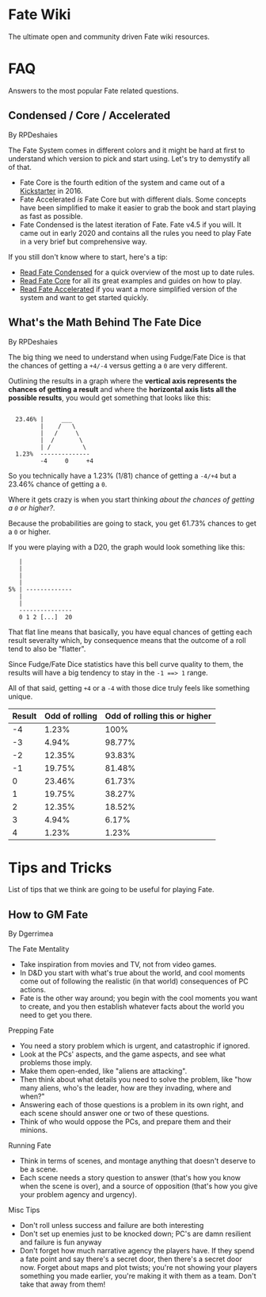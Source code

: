 # Fate Wiki

The ultimate open and community driven Fate wiki resources.

<toc></toc>

# FAQ

Answers to the most popular Fate related questions.

<toc></toc>

## Condensed / Core / Accelerated

<p class="author">By RPDeshaies</p>

The Fate System comes in different colors and it might be hard at first to understand which version to pick and start using. Let's try to demystify all of that.

- Fate Core is the fourth edition of the system and came out of a [Kickstarter](https://www.kickstarter.com/projects/evilhat/fate-core) in 2016.
- Fate Accelerated _is_ Fate Core but with different dials. Some concepts have been simplified to make it easier to grab the book and start playing as fast as possible.
- Fate Condensed is the latest iteration of Fate. Fate v4.5 if you will. It came out in early 2020 and contains all the rules you need to play Fate in a very brief but comprehensive way.

If you still don't know where to start, here's a tip:

- [Read Fate Condensed](/srds/condensed) for a quick overview of the most up to date rules.
- [Read Fate Core](/srds/core) for all its great examples and guides on how to play.
- [Read Fate Accelerated](/srds/accelerated) if you want a more simplified version of the system and want to get started quickly.

## What's the Math Behind The Fate Dice

<p class="author">By RPDeshaies</p>

The big thing we need to understand when using Fudge/Fate Dice is that the chances of getting a `+4/-4` versus getting a `0` are very different.

Outlining the results in a graph where the **vertical axis represents the chances of getting a result** and where the **horizontal axis lists all the possible results**, you would get something that looks like this:

```

  23.46% |     ___
         |    /   \
         |   /     \
         |  /       \
         | /         \
  1.23%  --------------
         -4     0     +4
```

So you technically have a 1.23% (1/81) chance of getting a `-4/+4` but a 23.46% chance of getting a `0`.

Where it gets crazy is when you start thinking _about the chances of getting a `0` or higher?_.

Because the probabilities are going to stack, you get 61.73% chances to get a `0` or higher.

If you were playing with a D20, the graph would look something like this:

```
   |
   |
   |
   |
5% | -------------
   |
   |
   ---------------
   0 1 2 [...]  20

```

That flat line means that basically, you have equal chances of getting each result severalty which, by consequence means that the outcome of a roll tend to also be "flatter".

Since Fudge/Fate Dice statistics have this bell curve quality to them, the results will have a big tendency to stay in the `-1 ==> 1` range.

All of that said, getting `+4` or a `-4` with those dice truly feels like something unique.

| Result | Odd of rolling | Odd of rolling this or higher |
| ------ | -------------- | ----------------------------- |
| -4     | 1.23%          | 100%                          |
| -3     | 4.94%          | 98.77%                        |
| -2     | 12.35%         | 93.83%                        |
| -1     | 19.75%         | 81.48%                        |
| 0      | 23.46%         | 61.73%                        |
| 1      | 19.75%         | 38.27%                        |
| 2      | 12.35%         | 18.52%                        |
| 3      | 4.94%          | 6.17%                         |
| 4      | 1.23%          | 1.23%                         |

# Tips and Tricks

List of tips that we think are going to be useful for playing Fate.

<toc></toc>

## How to GM Fate

<p class="author">By Dgerrimea</p>

<p class="with-anchor">The Fate Mentality</p>

- Take inspiration from movies and TV, not from video games.
- In D&D you start with what's true about the world, and cool moments come out of following the realistic (in that world) consequences of PC actions.
- Fate is the other way around; you begin with the cool moments you want to create, and you then establish whatever facts about the world you need to get you there.

<p class="with-anchor">Prepping Fate</p>

- You need a story problem which is urgent, and catastrophic if ignored.
- Look at the PCs' aspects, and the game aspects, and see what problems those imply.
- Make them open-ended, like "aliens are attacking".
- Then think about what details you need to solve the problem, like "how many aliens, who's the leader, how are they invading, where and when?"
- Answering each of those questions is a problem in its own right, and each scene should answer one or two of these questions.
- Think of who would oppose the PCs, and prepare them and their minions.

<p class="with-anchor">Running Fate</p>

- Think in terms of scenes, and montage anything that doesn't deserve to be a scene.
- Each scene needs a story question to answer (that's how you know when the scene is over), and a source of opposition (that's how you give your problem agency and urgency).
  ​

<p class="with-anchor">Misc Tips</p>

- Don't roll unless success and failure are both interesting
- Don't set up enemies just to be knocked down; PC's are damn resilient and failure is fun anyway
- Don't forget how much narrative agency the players have. If they spend a fate point and say there's a secret door, then there's a secret door now. Forget about maps and plot twists; you're not showing your players something you made earlier, you're making it with them as a team. Don't take that away from them!

